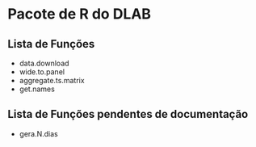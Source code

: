 # Pacote de R do DLAB

## Lista de Funções

- data.download
- wide.to.panel
- aggregate.ts.matrix
- get.names

## Lista de Funções pendentes de documentação
- gera.N.dias
